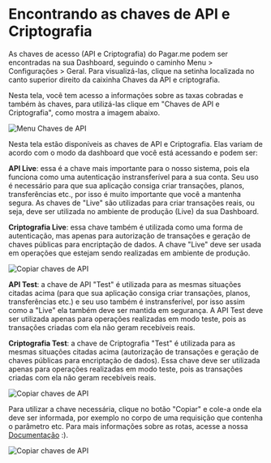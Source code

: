 # Encontrando as chaves de API e Criptografia

As chaves de acesso (API e Criptografia) do Pagar.me podem ser encontradas na sua Dashboard, seguindo o caminho Menu > Configurações > Geral. Para visualizá-las, clique na setinha localizada no canto superior direito da caixinha Chaves da API e criptografia. 

Nesta tela, você tem acesso a informações sobre as taxas cobradas e também às chaves, para utilizá-las clique em "Chaves de API e Criptografia", como mostra a imagem abaixo. 

<img src="img/Configuracoes/Encontrando%20as%20chaves%20de%20API%20e%20Criptografia/chaves.png" alt="Menu Chaves de API" /> 

Nesta tela estão disponíveis as chaves de API e Criptografia. Elas variam de acordo com o modo da dashboard que você está acessando e podem ser: 

**API Live**:  essa é a chave mais importante para o nosso sistema, pois ela funciona como uma autenticação instransferível para a sua conta. Seu uso é necessário para que sua aplicação consiga criar transações, planos, transferências etc., por isso é muito importante que você a mantenha segura. As chaves de "Live" são utilizadas para criar transações reais, ou seja, deve ser utilizada no ambiente de produção (Live) da sua Dashboard. 

**Criptografia Live**: essa chave também é utilizada como uma forma de autenticação, mas apenas para autorização de transações e geração de chaves públicas para encriptação de dados. A chave "Live" deve ser usada em operações que estejam sendo realizadas em ambiente de produção. 

<img src="img/Configuracoes/Encontrando%20as%20chaves%20de%20API%20e%20Criptografia/chavesApi.png" alt="Copiar chaves de API" />

**API Test**: a chave de API "Test" é utilizada para as mesmas situações citadas acima (para que sua aplicação consiga criar transações, planos, transferências etc.) e seu uso também é instransferível, por isso assim como a "Live" ela também deve ser mantida em segurança. A API Test deve ser utilizada apenas para operações realizadas em modo teste, pois as transações criadas com ela não geram recebíveis reais. 

**Criptografia Test**: a chave de Criptografia "Test" é utilizada para as mesmas situações citadas acima (autorização de transações e geração de chaves públicas para encriptação de dados). Essa chave deve ser utilizada apenas para operações realizadas em modo teste, pois as transações criadas com ela não geram recebíveis reais.

<img src="img/Configuracoes/Encontrando%20as%20chaves%20de%20API%20e%20Criptografia/chavesApi.png" alt="Copiar chaves de API" />

Para utilizar a chave necessária, clique no botão "Copiar" e cole-a onde ela deve ser informada, por exemplo no corpo de uma requisição que contenha o parâmetro etc. Para mais informações sobre as rotas, acesse a nossa [Documentação](https://docs.pagar.me/reference) :). 

<img src="img/Configuracoes/Encontrando%20as%20chaves%20de%20API%20e%20Criptografia/chavesApi.png" alt="Copiar chaves de API" />

